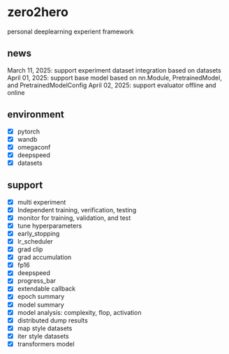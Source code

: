 # zero2hero
personal deeplearning experient framework

## news
March 11, 2025: support experiment dataset integration based on datasets
April 01, 2025: support base model based on nn.Module, PretrainedModel, and PretrainedModelConfig
April 02, 2025: support evaluator offline and online

## environment
+ [x] pytorch
+ [x] wandb
+ [x] omegaconf
+ [x] deepspeed
+ [x] datasets

## support
+ [x] multi experiment
+ [x] Independent training, verification, testing
+ [x] monitor for training, validation, and test
+ [x] tune hyperparameters
+ [x] early_stopping
+ [x] lr_scheduler
+ [x] grad clip
+ [x] grad accumulation
+ [x] fp16
+ [x] deepspeed
+ [x] progress_bar
+ [x] extendable callback
+ [x] epoch summary
+ [x] model summary
+ [x] model analysis: complexity, flop, activation
+ [x] distributed dump results
+ [x] map style datasets
+ [x] iter style datasets
+ [x] transformers model